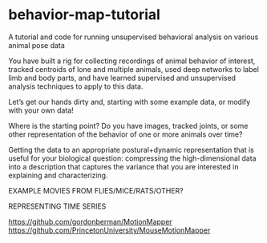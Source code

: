 # behavior-map-tutorial
A tutorial and code for running unsupervised behavioral analysis on various animal pose data

You have built a rig for collecting recordings of animal behavior of interest, tracked centroids of lone and multiple animals, used deep networks to label limb and body parts, and have learned supervised and unsupervised analysis techniques to apply to this data. 

Let’s get our hands dirty and, starting with some example data, or modify with your own data!



Where is the starting point? Do you have images, tracked joints, or some other representation of the behavior of one or more animals over time? 


Getting the data to an appropriate postural+dynamic representation that is useful for your biological question: compressing the high-dimensional data into a description that captures the variance that you are interested in explaining and characterizing. 




EXAMPLE MOVIES FROM FLIES/MICE/RATS/OTHER?


REPRESENTING TIME SERIES



https://github.com/gordonberman/MotionMapper
https://github.com/PrincetonUniversity/MouseMotionMapper





















